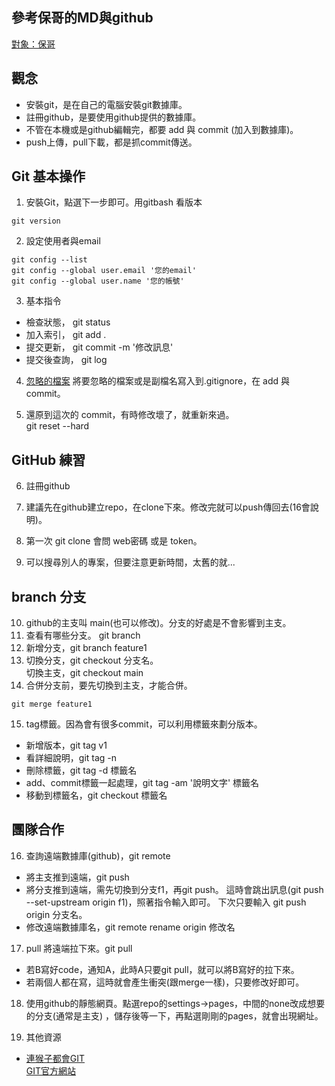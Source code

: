 ## 參考保哥的MD與github
[對象：保哥](https://github.com/doggy8088/Learn-Git-in-30-days/blob/master/README.md)

## 觀念
* 安裝git，是在自己的電腦安裝git數據庫。
* 註冊github，是要使用github提供的數據庫。
* 不管在本機或是github編輯完，都要 add 與 commit (加入到數據庫)。
* push上傳，pull下載，都是抓commit傳送。

## Git 基本操作
1. 安裝Git，點選下一步即可。用gitbash 看版本
```
git version
```
2. 設定使用者與email
```
git config --list
git config --global user.email '您的email'
git config --global user.name '您的帳號'
```
3. 基本指令
* 檢查狀態， git status
* 加入索引， git add .
* 提交更新， git commit -m '修改訊息'
* 提交後查詢， git log

4. [忽略的檔案](https://github.com/github/gitignore)
將要忽略的檔案或是副檔名寫入到.gitignore，在 add 與 commit。

5. 還原到這次的 commit，有時修改壞了，就重新來過。<br>
git reset --hard

## GitHub 練習
6. 註冊github
7. 建議先在github建立repo，在clone下來。修改完就可以push傳回去(16會說明)。

8. 第一次 git clone 會問 web密碼 或是 token。
9. 可以搜尋別人的專案，但要注意更新時間，太舊的就...

## branch 分支
10. github的主支叫 main(也可以修改)。分支的好處是不會影響到主支。
11. 查看有哪些分支。 git branch
12. 新增分支，git branch feature1
13. 切換分支，git checkout 分支名。<br>
    切換主支，git checkout main
14. 合併分支前，要先切換到主支，才能合併。
```
git merge feature1
```
15. tag標籤。因為會有很多commit，可以利用標籤來劃分版本。
* 新增版本，git tag v1
* 看詳細說明，git tag -n
* 刪除標籤，git tag -d 標籤名
* add、commit標籤一起處理，git tag -am '說明文字'  標籤名
* 移動到標籤名，git checkout 標籤名

## 團隊合作
16. 查詢遠端數據庫(github)，git remote
* 將主支推到遠端，git push
* 將分支推到遠端，需先切換到分支f1，再git push。
這時會跳出訊息(git push --set-upstream origin f1)，照著指令輸入即可。
下次只要輸入 git push origin 分支名。
* 修改遠端數據庫名，git remote rename origin 修改名

17. pull 將遠端拉下來。git pull
* 若B寫好code，通知A，此時A只要git pull，就可以將B寫好的拉下來。
* 若兩個人都在寫，這時就會產生衝突(跟merge一樣)，只要修改好即可。

18. 使用github的靜態網頁。點選repo的settings→pages，中間的none改成想要的分支(通常是主支)
，儲存後等一下，再點選剛剛的pages，就會出現網址。

19. 其他資源
* [連猴子都會GIT](https://backlogtool.com/git-guide/tw/)<br>
[GIT官方網站](https://git-scm.com/book/zh-tw/v1)


